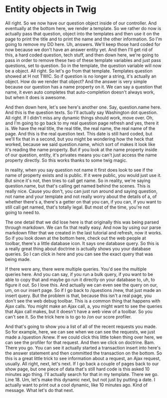 # Entity objects in Twig

All right. So we now have our question object inside of our controller. And
eventually at the bottom here, we render a template. So we rather do now is actually
pass that question, object into the templates and then use it on the page to print
the title and to print the name and the other information. So I'm going to remove my
DD here. Uh, answers. We'll keep those hard coded for now because we don't have an
answer entity yet. And then I'll get rid of this, a hard coded question, tech stuff,
and then down here, we're going to pass in order to remove these two of these
template variables and just pass questions, set to question. So in the template, the
question variable will now be a object. All right. So let's go from that template.
Templates question showed at H not TWIC. So if question is no longer a string, it's
actually an object. How do we render that object? And the answer is very simple
because our question has a name property on it. We can say a question that name, it
even auto completes that auto-completion doesn't always work, but when it does is
awesome.

And then down here, let's see here's another one. Say, question.name here. And this
is the question texts. So I'll actually say Washington dot question. All right. If I
didn't miss any dynamic things should work, move over. Oh, and I'm going to go back
to my real question page refresh and yes, there it is. We have the real title, the
real title, the real name, the real name of the page. And this is the real question
text. This date is still hard coded, but we'll fix that in a second, but you might be
wondering how the heck that worked, because we said question.name, which sort of
makes it look like it's reading the name property. But if you look at the name
property inside of our question, entity, it's privates means you can't just access
the name property directly. So this works thanks to some twig magic.

In reality, when you say question not name it first does look to see if the name of
property exists and is public. If it were public, you would just use it. But since
it's not, then tries to call get name. So in reality, we're saying question.name, but
that's calling get named behind the scenes. This is really nice. Cause you don't, you
can just run around and saying question, not name and your template and not really
worry about the details of a, of whether there's a, there's a getter on that you can,
if you can, if you want to still call get named, that's totally legal. But most of
the time, you're not going to need to.

The one detail that we did lose here is that originally this was being parsed through
markdown. We can fix that really easy. And now by using our parse markdown filter
that we created in the last tutorial and refresh, now it works. So if you look down
at the bottom here, check out the web people at toolbar, there's a little database
icon. It says one database query. So this is a really great thing about doctrine is
actually shows you your database queries. So I can click in here and you can see the
exact query that was being made.

If there were any, there were multiple queries. You'd see the multiple queries here.
And you can say, if you run a bulk query, if you want to be able to copy that and
maybe go run it directly on your database to, uh, to figure it out. So I love this.
And actually we can even see the query on our, um, on our insert page. So if I go
back to /questions /new, that just made an insert query. But the problem is that,
because this isn't a real page, you don't see the web debug toolbar. This is a common
thing that happens with Ajax calls. You might make an Ajax call, a, you might want to
see the queries that Ajax call makes, but it doesn't have a web view of a toolbar. So
you can't see it. So the trick here is to go to /on our score profiler.

And that's going to show you a list of all of the recent requests you made. So for
example, here, we can see when we can see the requests, we just made a /question
/knew. If we could click this little token thing over here, we can see the profiler
for that request. And then we click on doctrine. Bam. There you go. You can see it
actually started a transaction insert into here's the answer statement and then
committed the transaction on the bottom. So this is a great little trick to see
information about a request, an Ajax request, usually. All right, next, let's next.
If I go back a couple of pages back to our show page, but one piece of data that's
still hard code is this asked 10 minutes ago thing. I'll actually search for that in
my template. There we go. Line 18. Um, let's make this dynamic next, but not just by
putting a date. I actually want to print out a cool dynamic, like 10 minutes ago.
Kind of message. What let's do that next.
